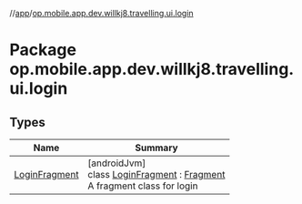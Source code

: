 //[app](../../index.md)/[op.mobile.app.dev.willkj8.travelling.ui.login](index.md)

# Package op.mobile.app.dev.willkj8.travelling.ui.login

## Types

| Name | Summary |
|---|---|
| [LoginFragment](-login-fragment/index.md) | [androidJvm]<br>class [LoginFragment](-login-fragment/index.md) : [Fragment](https://developer.android.com/reference/kotlin/androidx/fragment/app/Fragment.html)<br>A fragment class for login |
